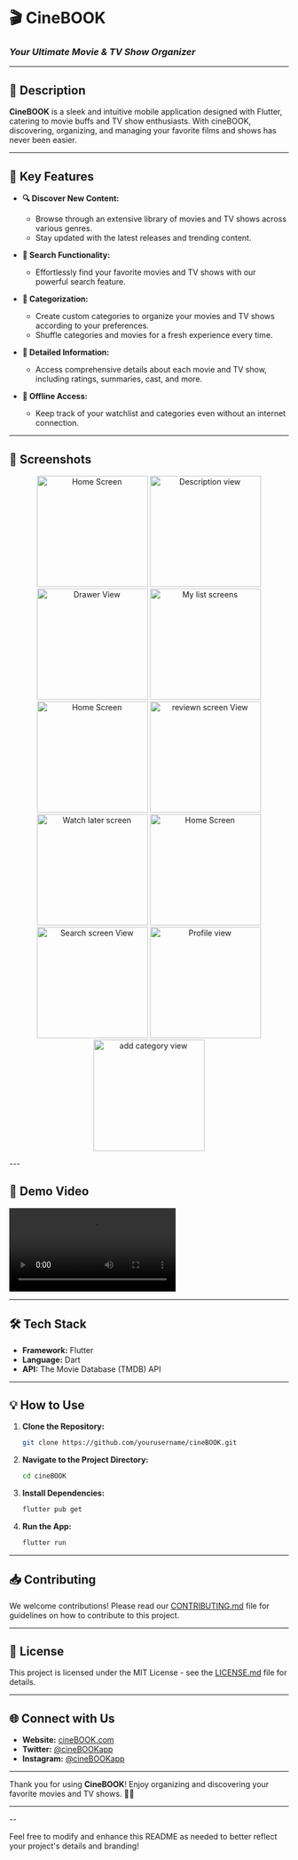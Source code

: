 # 🎬 CineBOOK

### *Your Ultimate Movie & TV Show Organizer*

---

## 📖 Description

**CineBOOK** is a sleek and intuitive mobile application designed with Flutter, catering to movie buffs and TV show enthusiasts. With cineBOOK, discovering, organizing, and managing your favorite films and shows has never been easier.

---

## 🚀 Key Features

- **🔍 Discover New Content:** 
  - Browse through an extensive library of movies and TV shows across various genres.
  - Stay updated with the latest releases and trending content.

- **🎯 Search Functionality:** 
  - Effortlessly find your favorite movies and TV shows with our powerful search feature.

- **📂 Categorization:** 
  - Create custom categories to organize your movies and TV shows according to your preferences.
  - Shuffle categories and movies for a fresh experience every time.

- **📝 Detailed Information:** 
  - Access comprehensive details about each movie and TV show, including ratings, summaries, cast, and more.

- **📱 Offline Access:** 
  - Keep track of your watchlist and categories even without an internet connection.

---

## 📱 Screenshots
<p align="center">
  <img src="gitimg/homescreen.jpg" alt="Home Screen" width="200"/>
  <img src="gitimg/modal.jpg" alt="Description view" width="200"/>
  <img src="gitimg/drawer.jpg" alt="Drawer View" width="200"/>
  <img src="gitimg/mylist.jpg" alt="My list screens" width="200"/>
   <img src="gitimg/homescreen.jpg" alt="Home Screen" width="200"/>
  <img src="gitimg/review.jpg" alt="reviewn screen View" width="200"/>
  <img src="gitimg/watch.jpg" alt="Watch later screen " width="200"/>
   <img src="gitimg/homescreen.jpg" alt="Home Screen" width="200"/>
  <img src="gitimg/searchscreen.jpg" alt="Search screen View" width="200"/>
  <img src="gitimg/profile.jpg" alt="Profile view" width="200"/>
  <img src="gitimg/category.jpg" alt="add category view" width="200"/>
  
</p>
---

## 🎥 Demo Video

![Demo Video](gitimg/demovideo.mp4)

---

## 🛠️ Tech Stack

- **Framework:** Flutter
- **Language:** Dart
- **API:** The Movie Database (TMDB) API

---

## 💡 How to Use

1. **Clone the Repository:**
    ```bash
    git clone https://github.com/yourusername/cineBOOK.git
    ```
2. **Navigate to the Project Directory:**
    ```bash
    cd cineBOOK
    ```
3. **Install Dependencies:**
    ```bash
    flutter pub get
    ```
4. **Run the App:**
    ```bash
    flutter run
    ```

---

## 📥 Contributing

We welcome contributions! Please read our [CONTRIBUTING.md](CONTRIBUTING.md) file for guidelines on how to contribute to this project.

---

## 📝 License

This project is licensed under the MIT License - see the [LICENSE.md](LICENSE.md) file for details.

---

## 🌐 Connect with Us

- **Website:** [cineBOOK.com](https://cineBOOK.com)
- **Twitter:** [@cineBOOKapp](https://twitter.com/cineBOOKapp)
- **Instagram:** [@cineBOOKapp](https://instagram.com/cineBOOKapp)

---

Thank you for using **CineBOOK**! Enjoy organizing and discovering your favorite movies and TV shows. 🎥🍿

---


--

Feel free to modify and enhance this README as needed to better reflect your project's details and branding!

